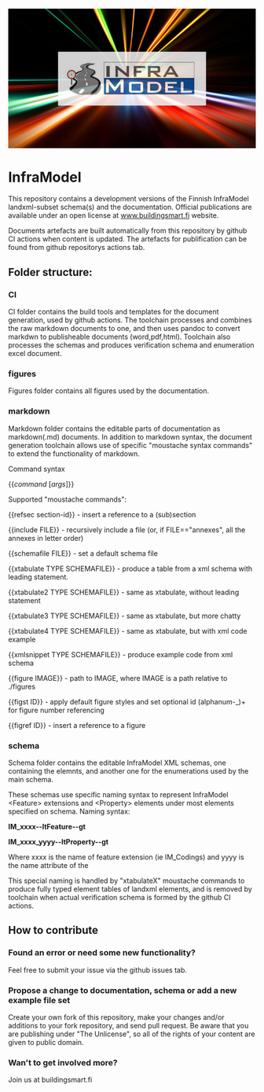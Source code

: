 ![InfraModel logo](/figures/inframodel-cover.jpg "InfraModel logo")

# InfraModel
This repository contains a development versions of the Finnish InfraModel landxml-subset schema(s) and the documentation. Official publications are available under an open license at www.buildingsmart.fi website.

Documents artefacts are built automatically from this repository by github CI actions when content is updated. The artefacts for publification can be found from github repositorys actions tab. 

## Folder structure:

### CI
CI folder contains the build tools and templates for the document generation, used by github actions. The toolchain processes and combines the raw markdown documents to one, and then uses pandoc to convert markdwn to publisheable documents (word,pdf,html). Toolchain also processes the schemas and produces verification schema and enumeration excel document.

### figures
Figures folder contains all figures used by the documentation.

### markdown
Markdown folder contains the editable parts of documentation as markdown(.md) documents. In addition to markdown syntax, the document generation toolchain allows use of specific "moustache syntax commands" to extend the functionality of markdown.

Command syntax

{{*command* [*args*]}}

Supported "moustache commands":
  
  {{refsec section-id}}          - insert a reference to a (sub)section
  
  {{include FILE}}               - recursively include a file (or, if FILE=="annexes", all the annexes in letter order)
  
  {{schemafile FILE}}            - set a default schema file
  
  {{xtabulate TYPE SCHEMAFILE}}  - produce a table from a xml schema with leading statement.
  
  {{xtabulate2 TYPE SCHEMAFILE}} - same as xtabulate, without leading statement
  
  {{xtabulate3 TYPE SCHEMAFILE}} - same as xtabulate, but more chatty
  
  {{xtabulate4 TYPE SCHEMAFILE}} - same as xtabulate, but with xml code example
  
  {{xmlsnippet TYPE SCHEMAFILE}} - produce example code from xml schema
  
  {{figure IMAGE}}               - path to IMAGE, where IMAGE is a path relative to ./figures
 
  {{figst ID}}                   - apply default figure styles and set optional id (alphanum-_)+ for figure number referencing
  
  {{figref ID}}                  - insert a reference to a figure
  
### schema
Schema folder contains the editable InfraModel XML schemas, one containing the elemnts, and another one for the enumerations used by the main schema. 

These schemas use specific naming syntax to represent InfraModel \<Feature> extensions and \<Property> elements under most elements specified on schema. 
Naming syntax:

**IM_xxxx--ltFeature--gt**

**IM_xxxx_yyyy--ltProperty--gt**

Where xxxx is the name of feature extension (ie IM_Codings) and yyyy is the name attribute of the 

This special naming is handled by "xtabulateX" moustache commands to produce fully typed element tables of landxml elements, and is removed by toolchain when actual verification schema is formed by the github CI actions. 

## How to contribute

### Found an error or need some new functionality?
Feel free to submit your issue via the github issues tab.

### Propose a change to documentation, schema or add a new example file set
Create your own fork of this repository, make your changes and/or additions to your fork repository, and send pull request. Be aware that you are publishing under "The Unlicense", so all of the rights of your content are given to public domain. 

### Wan't to get involved more?
Join us at buildingsmart.fi


